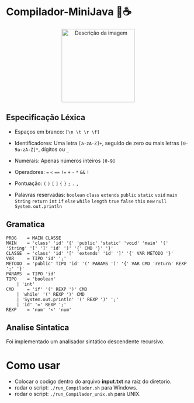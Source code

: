# Compilador-MiniJava 🤏☕
<p align="center">
  <img src="https://github.com/brunbrunbrun/Compilador-MiniJava/assets/92926937/74f5b2d6-0a42-4a3e-8825-394bc3cf3fc6" width="200" alt="Descrição da imagem">
</p>



## Especificação Léxica

- Espaços em branco:
    `[\n \t \r \f]`

- Identificadores:
    Uma letra `[a-zA-Z]+`, seguido de zero ou mais letras `[0-9a-zA-Z]*`, dígitos ou `_`

- Numerais:
    Apenas números inteiros `[0-9]`

- Operadores:
    `=`
    `<`
    `==`
    `!=`
    `+`
    `-`
    `*`
    `&&`
    `!`

- Pontuação:
    `(`
    `)`
    `[`
    `]`
    `{`
    `}`
    `;`
    `.`
    `,`

- Palavras reservadas:
    `boolean` `class` `extends` `public` `static` `void` `main` `String` `return` `int` `if` `else` `while` `length` `true` `false` `this` `new` `null` `System.out.println`

## Gramatica
```EBNF
PROG 	= MAIN CLASSE
MAIN 	= 'class' 'id' '{' 'public' 'static' 'void' 'main' '(' 'String' '[' ']' 'id' ')' '{' CMD '}' '}'
CLASSE 	= 'class' 'id' '[' 'extends' 'id' ']' '{' VAR METODO '}'
VAR 	= TIPO 'id' ';'
METODO 	= 'public' TIPO 'id' '(' PARAMS ')' '{' VAR CMD 'return' REXP ';' '}'
PARAMS 	= TIPO 'id'
TIPO 	= 'boolean'
	| 'int'
CMD 	= 'if' '(' REXP ')' CMD
	| 'while' '(' REXP ')' CMD
	| 'System.out.println' '(' REXP ')' ';'
	| 'id' '=' REXP ';'
REXP 	= 'num' '<' 'num'
```

## Analise Sintatica
Foi implementado um analisador sintático descendente recursivo.

# Como usar
- Colocar o codigo dentro do arquivo **input.txt** na raiz do diretorio.
-  rodar o script: 
`./run_Compilador.sh` para Windows.
- rodar o script:
`./run_Compilador_unix.sh` para UNIX.

